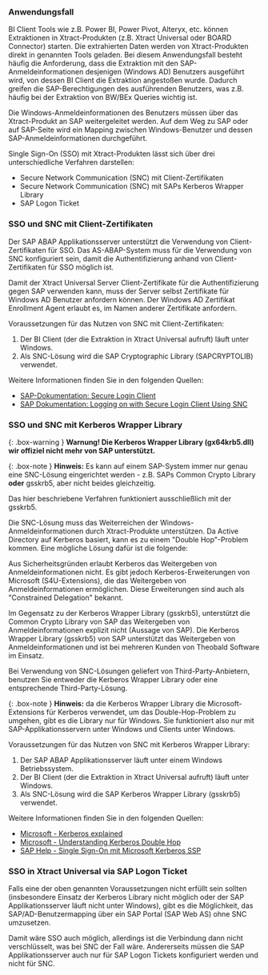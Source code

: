 
### Anwendungsfall

BI Client Tools wie z.B. Power BI, Power Pivot, Alteryx, etc. können Extraktionen in Xtract-Produkten (z.B. Xtract Universal oder BOARD Connector) starten. Die extrahierten Daten werden von Xtract-Produkten direkt in genannten Tools geladen.
Bei diesem Anwendungsfall besteht häufig die Anforderung, dass die Extraktion mit den SAP-Anmeldeinformationen desjenigen (Windows AD) Benutzers ausgeführt wird, von dessen BI Client die Extraktion angestoßen wurde. Dadurch greifen die SAP-Berechtigungen des ausführenden Benutzers, was z.B. häufig bei der Extraktion von BW/BEx Queries wichtig ist.

Die Windows-Anmeldeinformationen des Benutzers müssen über das Xtract-Produkt an SAP weitergeleitet werden. Auf dem Weg zu SAP oder auf SAP-Seite wird ein Mapping zwischen Windows-Benutzer und dessen SAP-Anmeldeinformationen durchgeführt.

Single Sign-On (SSO) mit Xtract-Produkten lässt sich über drei unterschiedliche Verfahren darstellen:

- Secure Network Communication (SNC) mit Client-Zertifikaten
- Secure Network Communication (SNC) mit SAPs Kerberos Wrapper Library
- SAP Logon Ticket

### SSO und SNC mit Client-Zertifikaten

Der SAP ABAP Applikationsserver unterstützt die Verwendung von Client-Zertifikaten für SSO.
Das AS-ABAP-System muss für die Verwendung von SNC konfiguriert sein, damit die Authentifizierung anhand von Client-Zertifikaten für SSO möglich ist.

Damit der Xtract Universal Server Client-Zertifikate für die Authentifizierung gegen SAP verwenden kann, muss der Server selbst Zertifikate für Windows AD Benutzer anfordern können.
Der Windows AD Zertifikat Enrollment Agent erlaubt es, im Namen anderer Zertifikate anfordern.

Voraussetzungen für das Nutzen von SNC mit Client-Zertifikaten:

1. Der BI Client (der die Extraktion in  Xtract Universal aufruft) läuft unter Windows. 
2. Als SNC-Lösung wird die SAP Cryptographic Library (SAPCRYPTOLIB) verwendet.

Weitere Informationen finden Sie in den folgenden Quellen:
- [SAP-Dokumentation: Secure Login Client](https://help.sap.com/viewer/8ac26ac20064447ba9e65b18e1bb747e/Cloud/en-US/b304e57f6393461dafd7affc2760b05b.html)
- [SAP Dokumentation: Logging on with Secure Login Client Using SNC](https://help.sap.com/viewer/df185fd53bb645b1bd99284ee4e4a750/3.0/en-US/68a6caca798e4adbba5608fb69ea6398.html)


### SSO und SNC mit Kerberos Wrapper Library

{: .box-warning }
**Warnung! Die Kerberos Wrapper Library (gx64krb5.dll) wir offiziel nicht mehr von SAP unterstützt.**

{: .box-note }
**Hinweis:** Es kann auf einem SAP-System immer nur genau eine SNC-Lösung eingerichtet werden - z.B. SAPs Common Crypto Library **oder** gsskrb5, aber nicht beides gleichzeitig.

Das hier beschriebene Verfahren funktioniert ausschließlich mit der gsskrb5. 

Die SNC-Lösung muss das Weiterreichen der Windows-Anmeldeinformationen durch Xtract-Produkte unterstützen. 
Da Active Directory auf Kerberos basiert, kann es zu einem "Double Hop"-Problem kommen. Eine mögliche Lösung dafür ist die folgende: <br>

Aus Sicherheitsgründen erlaubt Kerberos das Weitergeben von Anmeldeinformationen nicht. Es gibt jedoch Kerberos-Erweiterungen von Microsoft (S4U-Extensions), die das Weitergeben von Anmeldeinformationen ermöglichen. Diese Erweiterungen sind auch als "Constrained Delegation" bekannt.

Im Gegensatz zu der Kerberos Wrapper Library (gsskrb5), unterstützt die Common Crypto Library von SAP das Weitergeben von Anmeldeinformationen explizit nicht (Aussage von SAP). Die Kerberos Wrapper Library (gsskrb5) von SAP unterstützt das Weitergeben von Anmeldeinformationen und ist bei mehreren Kunden von Theobald Software im Einsatz. 

Bei Verwendung von SNC-Lösungen geliefert von Third-Party-Anbietern, benutzen Sie entweder die Kerberos Wrapper Library oder eine entsprechende Third-Party-Lösung.

{: .box-note }
**Hinweis:** da die Kerberos Wrapper Library die Microsoft-Extensions für Kerberos verwendet, um das Double-Hop-Problem zu umgehen, gibt es die Library nur für Windows. Sie funktioniert also nur mit SAP-Applikationsservern unter Windows und Clients unter Windows.


Voraussetzungen für das Nutzen von SNC mit Kerberos Wrapper Library:

1. Der SAP ABAP Applikationsserver läuft unter einem Windows Betriebssystem. 
2. Der BI Client (der die Extraktion in  Xtract Universal aufruft) läuft unter Windows.
3. Als SNC-Lösung wird die SAP Kerberos Wrapper Library (gsskrb5) verwendet.

Weitere Informationen finden Sie in den folgenden Quellen:
- [Microsoft - Kerberos explained](https://docs.microsoft.com/en-us/previous-versions/windows/it-pro/windows-2000-server/bb742516(v=technet.10))
- [Microsoft - Understanding Kerberos Double Hop](https://blogs.technet.microsoft.com/askds/2008/06/13/understanding-kerberos-double-hop/)
- [SAP Help - Single Sign-On mit Microsoft Kerberos SSP](https://help.sap.com/viewer/e815bb97839a4d83be6c4fca48ee5777/7.5.9/DE-DE/440ebf6c9b2b0d1ae10000000a114a6b.html)





### SSO in Xtract Universal via SAP Logon Ticket

Falls eine der oben genannten Voraussetzungen nicht erfüllt sein sollten (insbesondere Einsatz der Kerberos Library nicht möglich oder der SAP Applikationsserver läuft nicht unter Windows), gibt es die Möglichkeit, das SAP/AD-Benutzermapping über ein SAP Portal (SAP Web AS) ohne SNC umzusetzen.

Damit wäre SSO auch möglich, allerdings ist die Verbindung dann nicht verschlüsselt, was bei SNC der Fall wäre. Andererseits müssen die SAP Applikationsserver auch nur für SAP Logon Tickets konfiguriert werden und nicht für SNC.
 